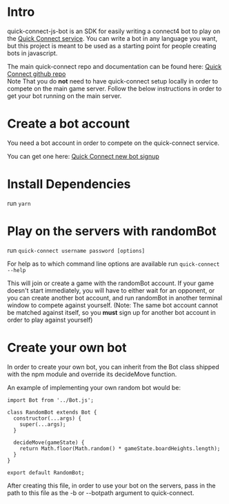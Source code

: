 # Intro
quick-connect-js-bot is an SDK for easily writing a connect4 bot to play on the [Quick Connect service](http://quick-connect.herokuapp.com/). You can write a bot in any language you want, but this project is meant to be used as a starting point for people creating bots in javascript.

The main quick-connect repo and documentation can be found here: [Quick Connect github repo](https://github.com/dbe/quick-connect)  
Note That you do **not** need to have quick-connect setup locally in order to compete on the main game server. Follow the below instructions in order to get your bot running on the main server.

# Create a bot account
You need a bot account in order to compete on the quick-connect service.  

You can get one here: [Quick Connect new bot signup](http://quick-connect.herokuapp.com/user/new)

# Install Dependencies
run `yarn`

# Play on the servers with randomBot
run `quick-connect username password [options]`  

For help as to which command line options are available run `quick-connect --help`

This will join or create a game with the randomBot account. If your game doesn't start immediately, you will have to either wait for an opponent, or you can create another bot account, and run randomBot in another terminal window to compete against yourself. (Note: The same bot account cannot be matched against itself, so you **must** sign up for another bot account in order to play against yourself)

# Create your own bot
In order to create your own bot, you can inherit from the Bot class shipped with the npm module and override its decideMove function.

An example of implementing your own random bot would be:

```
import Bot from '../Bot.js';

class RandomBot extends Bot {
  constructor(...args) {
    super(...args);
  }

  decideMove(gameState) {
    return Math.floor(Math.random() * gameState.boardHeights.length);
  }
}

export default RandomBot;
```

After creating this file, in order to use your bot on the servers, pass in the path to this file as the -b or --botpath argument to quick-connect.
